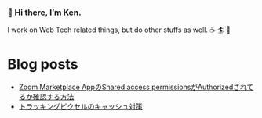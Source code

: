 ### 👋 Hi there, I’m Ken.

I work on Web Tech related things, but do other stuffs as well. ☕️ 🏄 🌱

# Blog posts
<!-- BLOG-POST-LIST:START -->
- [Zoom Marketplace AppのShared access permissionsがAuthorizedされてるか確認する方法](https://zenn.dev/kentarofurukawa/articles/ea4acd12fe4c67)
- [トラッキングピクセルのキャッシュ対策](https://zenn.dev/kentarofurukawa/articles/9218fa50ce1106)
<!-- BLOG-POST-LIST:END -->

